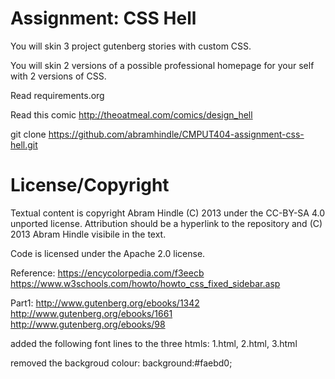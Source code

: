 Assignment: CSS Hell
====================

You will skin 3 project gutenberg stories with custom CSS.

You will skin 2 versions of a possible professional homepage for your
self with 2 versions of CSS.

Read requirements.org

Read this comic http://theoatmeal.com/comics/design_hell

git clone https://github.com/abramhindle/CMPUT404-assignment-css-hell.git

License/Copyright
=================

Textual content is copyright Abram Hindle (C) 2013 under the CC-BY-SA
4.0 unported license. Attribution should be a hyperlink to the
repository and (C) 2013 Abram Hindle visibile in the text.

Code is licensed under the Apache 2.0 license.

Reference:
https://encycolorpedia.com/f3eecb
https://www.w3schools.com/howto/howto_css_fixed_sidebar.asp

Part1:
http://www.gutenberg.org/ebooks/1342
http://www.gutenberg.org/ebooks/1661
http://www.gutenberg.org/ebooks/98

added the following font lines to the three htmls: 1.html, 2.html, 3.html
<link href="https://fonts.googleapis.com/css?family=PT+Serif+Caption" rel="stylesheet">
<link rel="stylesheet" type="text/css" href="part1.css">

removed the backgroud colour:
background:#faebd0;
